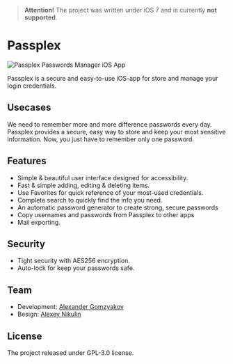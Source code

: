 > **Attention!** The project was written under iOS 7 and is currently **not supported**.

# Passplex

![Passplex Passwords Manager iOS App](https://github.com/gomzyakov/passplex-ios/blob/master/mock-3-iphone5c-green.png "Passplex Passwords Manager iOS App")

Passplex is a secure and easy-to-use iOS-app for store and manage your login credentials. 

## Usecases

We need to remember more and more difference passwords every day. Passplex provides a secure, easy way to store and keep your most sensitive information. Now, you just have to remember only one password.

## Features

- Simple & beautiful user interface designed for accessibility.
- Fast & simple adding, editing & deleting items.
- Use Favorites for quick reference of your most-used credentials.
- Complete search to quickly find the info you need.
- An automatic password generator to create strong, secure passwords
- Copy usernames and passwords from Passplex to other apps
- Mail exporting.

## Security

- Tight security with AES256 encryption.
- Auto-lock for keep your passwords safe.

## Team

- Development: [Alexander Gomzyakov](https://github.com/gomzyakov)
- Вesign: [Alexey Nikulin](https://www.facebook.com/alexei.nikulin)

## License

The project released under GPL-3.0 license.
